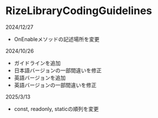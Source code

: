 # RizeLibraryCodingGuidelines

2024/12/27
- OnEnableメソッドの記述場所を変更

2024/10/26
- ガイドラインを追加
- 日本語バージョンの一部間違いを修正
- 英語バージョンを追加
- 英語バージョンの一部間違いを修正

2025/3/13
- const, readonly, staticの順列を変更

